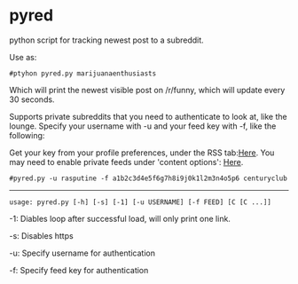 pyred
=====

python script for tracking newest post to a subreddit.

Use as:

`#ptyhon pyred.py marijuanaenthusiasts`

Which will print the newest visible post on /r/funny, which will update every 30 seconds.

Supports private subreddits that you need to authenticate to look at, like the lounge. Specify your username with -u and your feed key with -f, like the following:

Get your key from your profile preferences, under the RSS tab:[Here](https://www.reddit.com/prefs/feeds/). You may need to enable private feeds under 'content options': [Here](https://www.reddit.com/prefs/).

`#pyred.py -u rasputine -f a1b2c3d4e5f6g7h8i9j0k1l2m3n4o5p6 centuryclub`

---------

`usage: pyred.py [-h] [-s] [-1] [-u USERNAME] [-f FEED] [C [C ...]]`

-1: Diables loop after successful load, will only print one link.

-s: Disables https

-u: Specify username for authentication

-f: Specify feed key for authentication
